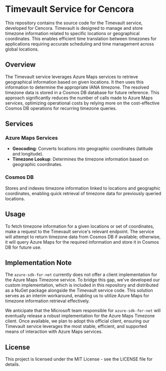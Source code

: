 # Timevault Service for Cencora

This repository contains the source code for the Timevault service, developed for Cencora. Timevault is designed to manage and store timezone information related to specific locations or geographical coordinates. This enables efficient time translation between timezones for applications requiring accurate scheduling and time management across global locations.

## Overview

The Timevault service leverages Azure Maps services to retrieve geographical information based on given locations. It then uses this information to determine the appropriate IANA timezone. The resolved timezone data is stored in a Cosmos DB database for future reference. This approach significantly reduces the number of calls made to Azure Maps services, optimizing operational costs by relying more on the cost-effective Cosmos DB operations for recurring timezone queries.

## Services

### Azure Maps Services

- **Geocoding**: Converts locations into geographic coordinates (latitude and longitude).
- **Timezone Lookup**: Determines the timezone information based on geographic coordinates.

### Cosmos DB

Stores and indexes timezone information linked to locations and geographic coordinates, enabling quick retrieval of timezone data for previously queried locations.

## Usage

To fetch timezone information for a given locations or set of coordinates, make a request to the Timevault service's relevant endpoint. The service will attempt to return timezone data from Cosmos DB if available; otherwise, it will query Azure Maps for the required information and store it in Cosmos DB for future use.

## Implementation Note

The `azure-sdk-for-net` currently does not offer a client implementation for the Azure Maps Timezone service. To bridge this gap, we've developed our custom implementation, which is included in this repository and distributed as a NuGet package alongside the Timevault service code. This solution serves as an interim workaround, enabling us to utilize Azure Maps for timezone information retrieval effectively.

We anticipate that the Microsoft team responsible for `azure-sdk-for-net` will eventually release a robust implementation for the Azure Maps Timezone client. Once available, we plan to adopt this official client, ensuring our Timevault service leverages the most stable, efficient, and supported means of interaction with Azure Maps services.

## License

This project is licensed under the MIT License - see the LICENSE file for details.